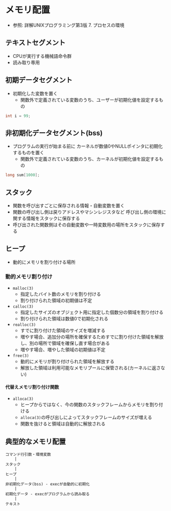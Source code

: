 # メモリ配置
- 参照: 詳解UNIXプログラミング第3版 7. プロセスの環境

## テキストセグメント
- CPUが実行する機械語命令群
- 読み取り専用

## 初期データセグメント
- 初期化した変数を置く
  - 関数外で定義されている変数のうち、ユーザーが初期化値を設定するもの
```c
int i = 99;
```

## 非初期化データセグメント(bss)
- プログラムの実行が始まる前に
  カーネルが数値0やNULLポインタに初期化するものを置く
  - 関数外で定義されている変数のうち、カーネルが初期化値を設定するもの
```c
long sum[1000];
```

## スタック
- 関数を呼び出すごとに保存される情報・自動変数を置く
- 関数の呼び出し側は戻りアドレスやマシンレジスタなど
  呼び出し側の環境に関する情報をスタックに保存する
- 呼び出された関数側はその自動変数や一時変数用の場所をスタックに保存する

## ヒープ
- 動的にメモリを割り付ける場所

### 動的メモリ割り付け
- `malloc(3)`
  - 指定したバイト数のメモリを割り付ける
  - 割り付けられた領域の初期値は不定
- `calloc(3)`
  - 指定したサイズのオブジェクト用に指定した個数分の領域を割り付ける
  - 割り付けられた領域は数値0で初期化される
- `realloc(3)`
  - すでに割り付けた領域のサイズを増減する
  - 増やす場合、追加分の場所を確保するためすでに割り付けた領域を解放し、別の場所で領域を確保し直す場合がある
  - 増やす場合、増やした領域の初期値は不定
- `free(3)`
  - 動的にメモリが割り付けられた領域を解放する
  - 解放した領域は利用可能なメモリプールに保管される(カーネルに返さない)

#### 代替えメモリ割り付け関数
- `alloca(3)`
  - ヒープからではなく、今の関数のスタックフレームからメモリを割り付ける
  - `alloca(3)`の呼び出しによってスタックフレームのサイズが増える
  - 関数を抜けると領域は自動的に解放される

## 典型的なメモリ配置
```
コマンド行引数・環境変数
    |
スタック
    |
ヒープ
    |
非初期化データ(bss) - execが自動的に初期化
    |
初期化データ - execがプログラムから読み取る
    |
テキスト
```
